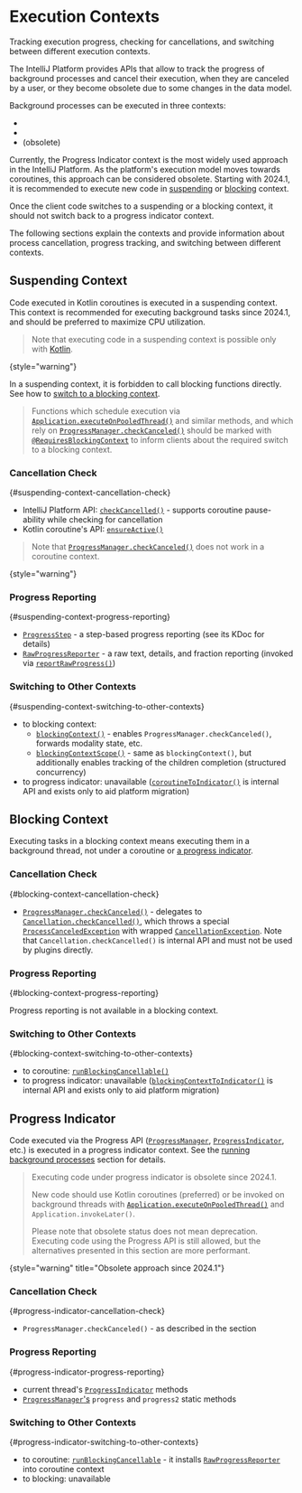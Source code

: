 <!-- Copyright 2000-2024 JetBrains s.r.o. and contributors. Use of this source code is governed by the Apache 2.0 license. -->

# Execution Contexts

<link-summary>Tracking execution progress, checking for cancellations, and switching between different execution contexts.</link-summary>

<include from="coroutines_snippets.md" element-id="learnCoroutines"/>

The IntelliJ Platform provides APIs that allow to track the progress of background processes and cancel their execution, when they are canceled by a user, or they become obsolete due to some changes in the data model.

Background processes can be executed in three contexts:
- [](#suspending-context)
- [](#blocking-context)
- [](#progress-indicator) (obsolete)

Currently, the Progress Indicator context is the most widely used approach in the IntelliJ Platform.
As the platform's execution model moves towards coroutines, this approach can be considered obsolete.
Starting with 2024.1, it is recommended to execute new code in [suspending](#suspending-context) or [blocking](#blocking-context) context.

Once the client code switches to a suspending or a blocking context, it should not switch back to a progress indicator context.

The following sections explain the contexts and provide information about process cancellation, progress tracking, and switching between different contexts.

## Suspending Context

Code executed in Kotlin coroutines is executed in a suspending context.
This context is recommended for executing background tasks since 2024.1, and should be preferred to maximize CPU utilization.

> Note that executing code in a suspending context is possible only with [Kotlin](using_kotlin.md).
>
{style="warning"}

In a suspending context, it is forbidden to call blocking functions directly.
See how to [switch to a blocking context](#suspending-context-switching-to-other-contexts).

> Functions which schedule execution via [`Application.executeOnPooledThread()`](%gh-ic%/platform/core-api/src/com/intellij/openapi/application/Application.java)
> and similar methods, and which rely on [`ProgressManager.checkCanceled()`](%gh-ic%/platform/core-api/src/com/intellij/openapi/progress/ProgressManager.java)
> should be marked with [`@RequiresBlockingContext`](%gh-ic%/platform/core-api/src/com/intellij/util/concurrency/annotations/RequiresBlockingContext.java)
> to inform clients about the required switch to a blocking context.

### Cancellation Check
{#suspending-context-cancellation-check}

- IntelliJ Platform API: [`checkCancelled()`](%gh-ic%/platform/core-api/src/com/intellij/openapi/progress/coroutines.kt) - supports coroutine pause-ability while checking for cancellation
- Kotlin coroutine's API: [`ensureActive()`](https://kotlinlang.org/api/kotlinx.coroutines/kotlinx-coroutines-core/kotlinx.coroutines/ensure-active.html)

> Note that [`ProgressManager.checkCanceled()`](%gh-ic%/platform/core-api/src/com/intellij/openapi/progress/ProgressManager.java) does not work in a coroutine context.
>
{style="warning"}

### Progress Reporting
{#suspending-context-progress-reporting}

- [`ProgressStep`](%gh-ic-master%/platform/util/progress/src/impl/ProgressStep.kt) - a step-based progress reporting (see its KDoc for details)
- [`RawProgressReporter`](%gh-ic%/platform/util/progress/src/RawProgressReporter.kt) - a raw text, details, and fraction reporting (invoked via [`reportRawProgress()`](%gh-ic-master%/platform/util/progress/src/steps.kt))

### Switching to Other Contexts
{#suspending-context-switching-to-other-contexts}

- to blocking context:
  - [`blockingContext()`](%gh-ic%/platform/core-api/src/com/intellij/openapi/progress/coroutines.kt) - enables `ProgressManager.checkCanceled()`, forwards modality state, etc.
  - [`blockingContextScope()`](%gh-ic%/platform/core-api/src/com/intellij/openapi/progress/coroutines.kt) - same as `blockingContext()`, but additionally enables tracking of the children completion (structured concurrency)
- to progress indicator: unavailable ([`coroutineToIndicator()`](%gh-ic%/platform/core-api/src/com/intellij/openapi/progress/coroutines.kt) is internal API and exists only to aid platform migration)

## Blocking Context

Executing tasks in a blocking context means executing them in a background thread, not under a coroutine or [a progress indicator](#progress-indicator).

### Cancellation Check
{#blocking-context-cancellation-check}

- [`ProgressManager.checkCanceled()`](%gh-ic%/platform/core-api/src/com/intellij/openapi/progress/ProgressManager.java) - delegates to [`Cancellation.checkCancelled()`](%gh-ic%/platform/util/src/com/intellij/openapi/progress/Cancellation.java),
  which throws a special [`ProcessCanceledException`](%gh-ic%/platform/util/base/src/com/intellij/openapi/progress/ProcessCanceledException.java)
  with wrapped [`CancellationException`](https://docs.oracle.com/en/java/javase/17/docs/api/java.base/java/util/concurrent/CancellationException.html).
  Note that `Cancellation.checkCancelled()` is internal API and must not be used by plugins directly.

### Progress Reporting
{#blocking-context-progress-reporting}

Progress reporting is not available in a blocking context.

### Switching to Other Contexts
{#blocking-context-switching-to-other-contexts}

- to coroutine: [`runBlockingCancellable()`](%gh-ic%/platform/core-api/src/com/intellij/openapi/progress/coroutines.kt)
- to progress indicator: unavailable ([`blockingContextToIndicator()`](%gh-ic%/platform/core-api/src/com/intellij/openapi/progress/coroutines.kt) is internal API and exists only to aid platform migration)

## Progress Indicator

Code executed via the Progress API ([`ProgressManager`](%gh-ic%/platform/core-api/src/com/intellij/openapi/progress/ProgressManager.java), [`ProgressIndicator`](%gh-ic%/platform/core-api/src/com/intellij/openapi/progress/ProgressIndicator.java), etc.) is executed in a progress indicator context.
See the [running background processes](general_threading_rules.md#background-processes-and-processcanceledexception) section for details.

> Executing code under progress indicator is obsolete since 2024.1.
>
> New code should use Kotlin coroutines (preferred) or be invoked on background threads with [`Application.executeOnPooledThread()`](%gh-ic%/platform/core-api/src/com/intellij/openapi/application/Application.java) and `Application.invokeLater()`.
>
> Please note that obsolete status does not mean deprecation.
> Executing code using the Progress API is still allowed, but the alternatives presented in this section are more performant.
>
{style="warning" title="Obsolete approach since 2024.1"}

### Cancellation Check
{#progress-indicator-cancellation-check}

- `ProgressManager.checkCanceled()` - as described in the [](general_threading_rules.md#background-processes-and-processcanceledexception) section

### Progress Reporting
{#progress-indicator-progress-reporting}

- current thread's [`ProgressIndicator`](%gh-ic%/platform/core-api/src/com/intellij/openapi/progress/ProgressIndicator.java) methods
- [`ProgressManager`'s](%gh-ic%/platform/core-api/src/com/intellij/openapi/progress/ProgressManager.java) `progress` and `progress2` static methods

### Switching to Other Contexts
{#progress-indicator-switching-to-other-contexts}

- to coroutine: [`runBlockingCancellable`](%gh-ic%/platform/core-api/src/com/intellij/openapi/progress/coroutines.kt) - it installs [`RawProgressReporter`](%gh-ic%/platform/util/progress/src/RawProgressReporter.kt) into coroutine context
- to blocking: unavailable
